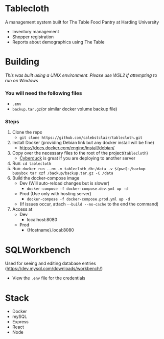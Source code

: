 # Tablecloth

A management system built for The Table Food Pantry at Harding University
 - Inventory management
 - Shopper registration
 - Reports about demographics using The Table
# Building
*This was built using a UNIX environment. Please use WSL2 if attempting to run on Windows*
### You will need the following files
 - ``.env``
 - ``backup.tar.gz``(or similar docker volume backup file)
### Steps
1. Clone the repo
	- `git clone https://github.com/calebstclair/tablecloth.git`
2. Install Docker (providing Debian link but any docker install will be fine)
	- https://docs.docker.com/engine/install/debian/
3. Copy over the necessary files to the root of the project(``tablecloth``)
	- [Cyberduck](https://cyberduck.io) is great if you are deploying to another server 
4. Run: ``cd tablecloth``
5. Run: ``docker run --rm -v tablecloth_db:/data -v $(pwd):/backup busybox tar xzf /backup/backup.tar.gz -C /data``
6. Build the docker-compose image
	- Dev (Will auto-reload changes but is slower)
		- `docker-compose -f docker-compose.dev.yml up -d`
	- Prod (Use only with hosting server)
		- ``docker-compose -f docker-compose.prod.yml up -d``
	- (If issues occur, attach ``--build --no-cache`` to the end the command)
8. Access at
	- Dev
		- localhost:8080
	- Prod
		- {Hostname}.local:8080

# SQLWorkbench
Used for seeing and editing database entries (https://dev.mysql.com/downloads/workbench/)
 - View the ``.env`` file for the credentials

# Stack
 - Docker
 - mySQL
 - Express
 - React
 - Node

